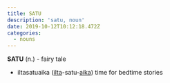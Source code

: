 ```yaml
---
title: SATU
description: 'satu, noun'
date: 2019-10-12T10:12:18.472Z
categories:
  - nouns
---
```

<Categories />

**SATU** (n.) - fairy tale

* iltasatuaika ([ilta](https://word-sana.netlify.com/lessons/ilta.html)-satu-[aika](https://word-sana.netlify.com/lessons/aika.html)) time for bedtime stories
